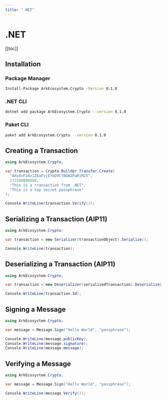 ```yaml
---
title: ".NET"
---
```


# .NET

[[toc]]

## Installation

### Package Manager

```bash
Install-Package ArkEcosystem.Crypto -Version 0.1.0
```

### .NET CLI

```bash
dotnet add package ArkEcosystem.Crypto --version 0.1.0
```

### Paket CLI

```bash
paket add ArkEcosystem.Crypto --version 0.1.0
```

## Creating a Transaction

```csharp
using ArkEcosystem.Crypto;

var transaction = Crypto.Builder.Transfer.Create(
  "AXoXnFi4z1Z6aFvjEYkDVCtBGW2PaRiM25",
  133380000000,
  "This is a transaction from .NET",
  "This is a top secret passphrase"
);

Console.WriteLine(transaction.Verify());
```

## Serializing a Transaction (AIP11)

```csharp
using ArkEcosystem.Crypto;

var transaction = new Serializer(transactionObject).Serialize();

Console.WriteLine(transaction);
```

## Deserializing a Transaction (AIP11)

```csharp
using ArkEcosystem.Crypto;

var transaction = new Deserializer(serializedTransaction).Deserialize();

Console.WriteLine(transaction.Id);
```

## Signing a Message

```csharp
using ArkEcosystem.Crypto;

var message = Message.Sign("Hello World", "passphrase");

Console.WriteLine(message.publicKey);
Console.WriteLine(message.signature);
Console.WriteLine(message.message);
```

## Verifying a Message

```csharp
using ArkEcosystem.Crypto;

var message = Message.Sign("Hello World", "passphrase");

Console.WriteLine(message.Verify());
```

